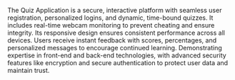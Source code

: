 The Quiz Application is a secure, interactive platform with seamless user registration, personalized logins, and dynamic, time-bound quizzes. It includes real-time webcam monitoring to prevent cheating and ensure integrity. Its responsive design ensures consistent performance across all devices. Users receive instant feedback with scores, percentages, and personalized messages to encourage continued learning.
Demonstrating expertise in front-end and back-end technologies, with advanced security features like encryption and secure authentication to protect user data and maintain trust.
